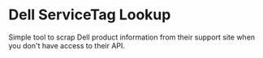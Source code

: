 # Dell ServiceTag Lookup
Simple tool to scrap Dell product information from their support site when you don't have access to their API.
